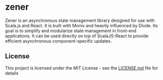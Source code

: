 # zener

Zener is an asynchronous state management library designed for use with Scala.js and React. It is built with Monix and heavily influenced by Diode. Its goal is to simplify and modularize state management in front-end applications. It can be used directly on top of ScalaJS-React to provide efficient asynchronous component-specific updates.

## License

This project is licensed under the MIT License - see the [LICENSE.md](LICENSE) file for details
